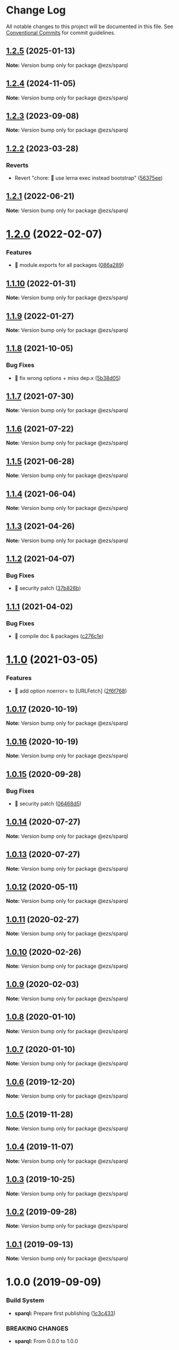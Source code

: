 # Change Log

All notable changes to this project will be documented in this file.
See [Conventional Commits](https://conventionalcommits.org) for commit guidelines.

## [1.2.5](https://github.com/Inist-CNRS/ezs/compare/@ezs/sparql@1.2.4...@ezs/sparql@1.2.5) (2025-01-13)

**Note:** Version bump only for package @ezs/sparql





## [1.2.4](https://github.com/Inist-CNRS/ezs/compare/@ezs/sparql@1.2.3...@ezs/sparql@1.2.4) (2024-11-05)

**Note:** Version bump only for package @ezs/sparql





## [1.2.3](https://github.com/Inist-CNRS/ezs/compare/@ezs/sparql@1.2.2...@ezs/sparql@1.2.3) (2023-09-08)

**Note:** Version bump only for package @ezs/sparql





## [1.2.2](https://github.com/Inist-CNRS/ezs/compare/@ezs/sparql@1.2.1...@ezs/sparql@1.2.2) (2023-03-28)


### Reverts

* Revert "chore: 🤖 use lerna exec instead bootstrap" ([56375ee](https://github.com/Inist-CNRS/ezs/commit/56375ee2bd7e9f69f61da3993ab569ca1c16c547))





## [1.2.1](https://github.com/Inist-CNRS/ezs/compare/@ezs/sparql@1.2.0...@ezs/sparql@1.2.1) (2022-06-21)

**Note:** Version bump only for package @ezs/sparql





# [1.2.0](https://github.com/Inist-CNRS/ezs/compare/@ezs/sparql@1.1.10...@ezs/sparql@1.2.0) (2022-02-07)


### Features

* 🎸 module.exports for all packages ([086a289](https://github.com/Inist-CNRS/ezs/commit/086a289ccbaa5c72ee7bc6652ab3c6c6b5578138))





## [1.1.10](https://github.com/Inist-CNRS/ezs/compare/@ezs/sparql@1.1.9...@ezs/sparql@1.1.10) (2022-01-31)

**Note:** Version bump only for package @ezs/sparql





## [1.1.9](https://github.com/Inist-CNRS/ezs/compare/@ezs/sparql@1.1.8...@ezs/sparql@1.1.9) (2022-01-27)

**Note:** Version bump only for package @ezs/sparql





## [1.1.8](https://github.com/Inist-CNRS/ezs/compare/@ezs/sparql@1.1.7...@ezs/sparql@1.1.8) (2021-10-05)


### Bug Fixes

* 🐛 fix wrong options + miss dep.x ([5b38d05](https://github.com/Inist-CNRS/ezs/commit/5b38d05199a9a49c73d264f4ddb9a45dd0e64c7e))





## [1.1.7](https://github.com/Inist-CNRS/ezs/compare/@ezs/sparql@1.1.6...@ezs/sparql@1.1.7) (2021-07-30)

**Note:** Version bump only for package @ezs/sparql





## [1.1.6](https://github.com/Inist-CNRS/ezs/compare/@ezs/sparql@1.1.5...@ezs/sparql@1.1.6) (2021-07-22)

**Note:** Version bump only for package @ezs/sparql





## [1.1.5](https://github.com/Inist-CNRS/ezs/compare/@ezs/sparql@1.1.4...@ezs/sparql@1.1.5) (2021-06-28)

**Note:** Version bump only for package @ezs/sparql





## [1.1.4](https://github.com/Inist-CNRS/ezs/compare/@ezs/sparql@1.1.3...@ezs/sparql@1.1.4) (2021-06-04)

**Note:** Version bump only for package @ezs/sparql





## [1.1.3](https://github.com/Inist-CNRS/ezs/compare/@ezs/sparql@1.1.2...@ezs/sparql@1.1.3) (2021-04-26)

**Note:** Version bump only for package @ezs/sparql





## [1.1.2](https://github.com/Inist-CNRS/ezs/compare/@ezs/sparql@1.1.1...@ezs/sparql@1.1.2) (2021-04-07)


### Bug Fixes

* 🐛 security patch ([37b826b](https://github.com/Inist-CNRS/ezs/commit/37b826bf8481b5fa92e00c43420037df6edebba6))





## [1.1.1](https://github.com/Inist-CNRS/ezs/compare/@ezs/sparql@1.1.0...@ezs/sparql@1.1.1) (2021-04-02)


### Bug Fixes

* 🐛 compile doc & packages ([c276c1e](https://github.com/Inist-CNRS/ezs/commit/c276c1e113ba7f6f5c8f8e0f2ebfec9e3296941b))





# [1.1.0](https://github.com/Inist-CNRS/ezs/compare/@ezs/sparql@1.0.17...@ezs/sparql@1.1.0) (2021-03-05)


### Features

* 🎸 add option noerror= to [URLFetch] ([2f6f768](https://github.com/Inist-CNRS/ezs/commit/2f6f768efd9bff8a75874ea399fb139f13a19a62))





## [1.0.17](https://github.com/Inist-CNRS/ezs/compare/@ezs/sparql@1.0.16...@ezs/sparql@1.0.17) (2020-10-19)

**Note:** Version bump only for package @ezs/sparql





## [1.0.16](https://github.com/Inist-CNRS/ezs/compare/@ezs/sparql@1.0.15...@ezs/sparql@1.0.16) (2020-10-19)

**Note:** Version bump only for package @ezs/sparql





## [1.0.15](https://github.com/Inist-CNRS/ezs/compare/@ezs/sparql@1.0.14...@ezs/sparql@1.0.15) (2020-09-28)


### Bug Fixes

* 🐛 security patch ([06468d5](https://github.com/Inist-CNRS/ezs/commit/06468d56d76c640fb03d7fa73f72d9cc38d44675))





## [1.0.14](https://github.com/Inist-CNRS/ezs/compare/@ezs/sparql@1.0.13...@ezs/sparql@1.0.14) (2020-07-27)

**Note:** Version bump only for package @ezs/sparql





## [1.0.13](https://github.com/Inist-CNRS/ezs/compare/@ezs/sparql@1.0.12...@ezs/sparql@1.0.13) (2020-07-27)

**Note:** Version bump only for package @ezs/sparql





## [1.0.12](https://github.com/Inist-CNRS/ezs/compare/@ezs/sparql@1.0.11...@ezs/sparql@1.0.12) (2020-05-11)

**Note:** Version bump only for package @ezs/sparql





## [1.0.11](https://github.com/Inist-CNRS/ezs/compare/@ezs/sparql@1.0.10...@ezs/sparql@1.0.11) (2020-02-27)

**Note:** Version bump only for package @ezs/sparql





## [1.0.10](https://github.com/Inist-CNRS/ezs/compare/@ezs/sparql@1.0.9...@ezs/sparql@1.0.10) (2020-02-26)

**Note:** Version bump only for package @ezs/sparql





## [1.0.9](https://github.com/Inist-CNRS/ezs/compare/@ezs/sparql@1.0.8...@ezs/sparql@1.0.9) (2020-02-03)

**Note:** Version bump only for package @ezs/sparql





## [1.0.8](https://github.com/Inist-CNRS/ezs/compare/@ezs/sparql@1.0.6...@ezs/sparql@1.0.8) (2020-01-10)

**Note:** Version bump only for package @ezs/sparql





## [1.0.7](https://github.com/Inist-CNRS/ezs/compare/@ezs/sparql@1.0.6...@ezs/sparql@1.0.7) (2020-01-10)

**Note:** Version bump only for package @ezs/sparql





## [1.0.6](https://github.com/Inist-CNRS/ezs/compare/@ezs/sparql@1.0.5...@ezs/sparql@1.0.6) (2019-12-20)

**Note:** Version bump only for package @ezs/sparql





## [1.0.5](https://github.com/Inist-CNRS/ezs/compare/@ezs/sparql@1.0.4...@ezs/sparql@1.0.5) (2019-11-28)

**Note:** Version bump only for package @ezs/sparql





## [1.0.4](https://github.com/Inist-CNRS/ezs/compare/@ezs/sparql@1.0.3...@ezs/sparql@1.0.4) (2019-11-07)

**Note:** Version bump only for package @ezs/sparql





## [1.0.3](https://github.com/Inist-CNRS/ezs/compare/@ezs/sparql@1.0.2...@ezs/sparql@1.0.3) (2019-10-25)

**Note:** Version bump only for package @ezs/sparql





## [1.0.2](https://github.com/Inist-CNRS/ezs/compare/@ezs/sparql@1.0.1...@ezs/sparql@1.0.2) (2019-09-28)

**Note:** Version bump only for package @ezs/sparql





## [1.0.1](https://github.com/Inist-CNRS/ezs/compare/@ezs/sparql@1.0.0...@ezs/sparql@1.0.1) (2019-09-13)

**Note:** Version bump only for package @ezs/sparql





# 1.0.0 (2019-09-09)


### Build System

* **sparql:** Prepare first publishing ([1c3c433](https://github.com/Inist-CNRS/ezs/commit/1c3c433))


### BREAKING CHANGES

* **sparql:** From 0.0.0 to 1.0.0
